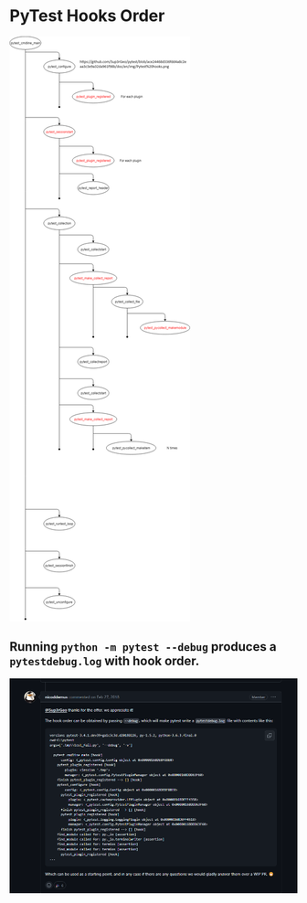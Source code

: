 # PyTest Hooks Order
![Flow chart!](../images/pytest-hooks.png "PyTest Hooks")

## Running `python -m pytest --debug` produces a `pytestdebug.log` with hook order.


![--debug!](../images/pytest-hooks--debug.png "PyTest Hooks")
